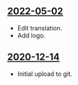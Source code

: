 ## [2022-05-02](https://github.com/faktaoklimatu/graphics/blob/8e748ad17dcb7a9a85aaae16be99df81d3bb5263/data-visualization/energetics/czechia/transition-studies-comparison/en-transition-studies-comparison.ai)

- Edit translation.
- Add logo.

## [2020-12-14](https://github.com/faktaoklimatu/graphics/blob/59716f1d489ad51fa5f361a337fb64db0eb44d4d/Data%20visualization/Energetics/Czechia/Transition%20studies%20comparison/en-transition-studies-comparison.ai)

- Initial upload to git.

